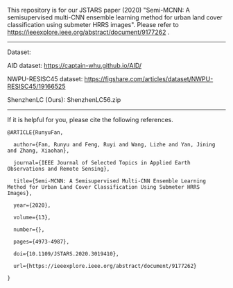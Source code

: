 This repository is for our JSTARS paper (2020) "Semi-MCNN: A semisupervised multi-CNN ensemble learning method for urban land cover classification using submeter HRRS images". Please refer to https://ieeexplore.ieee.org/abstract/document/9177262 .

-----------------------------------------------------------------------------------
Dataset:

AID dataset: https://captain-whu.github.io/AID/

NWPU-RESISC45 dataset: https://figshare.com/articles/dataset/NWPU-RESISC45/19166525

ShenzhenLC (Ours): ShenzhenLC56.zip

-----------------------------------------------------------------------------------

If it is helpful for you, please cite the following references.


    @ARTICLE{RunyuFan,

      author={Fan, Runyu and Feng, Ruyi and Wang, Lizhe and Yan, Jining and Zhang, Xiaohan},
  
      journal={IEEE Journal of Selected Topics in Applied Earth Observations and Remote Sensing}, 
  
      title={Semi-MCNN: A Semisupervised Multi-CNN Ensemble Learning Method for Urban Land Cover Classification Using Submeter HRRS Images}, 
  
      year={2020},
  
      volume={13},
      
      number={},
  
      pages={4973-4987},
  
      doi={10.1109/JSTARS.2020.3019410}, 
      
      url={https://ieeexplore.ieee.org/abstract/document/9177262}
      
    }
